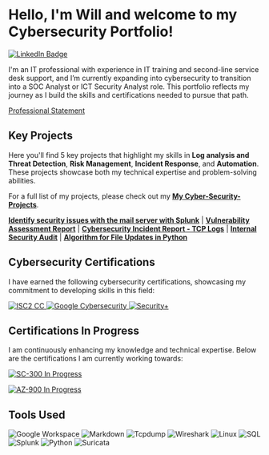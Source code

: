 # Hello, I'm Will and welcome to my Cybersecurity Portfolio!
<a href="https://www.linkedin.com/in/william-lievesley-29b517140/" target="_blank">
  <img src="https://img.shields.io/badge/LinkedIn-william--lievesley-blue?logo=linkedin&logoColor=white" alt="LinkedIn Badge">
</a>

I'm an IT professional with experience in IT training and second-line service desk support, and I’m currently expanding into cybersecurity to transition into a SOC Analyst or ICT Security Analyst role. This portfolio reflects my journey as I build the skills and certifications needed to pursue that path.

[Professional Statement](https://github.com/WilliamLievesley/Professional-Statement)

## Key Projects

Here you'll find 5 key projects that highlight my skills in **Log analysis and Threat Detection**, **Risk Management**, **Incident Response**, and **Automation**. These projects showcase both my technical expertise and problem-solving abilities.

For a full list of my projects, please check out my [**My Cyber-Security-Projects**](https://github.com/WilliamLievesley/My-Cyber-Security-Projects).



[**Identify security issues with the mail server with Splunk**](https://github.com/WilliamLievesley/My-Cyber-Security-Projects/blob/main/Project%20List/Identify%20security%20issues%20with%20the%20mail%20server%20with%20Splunk.md) | [**Vulnerability Assessment Report**](https://github.com/WilliamLievesley/My-Cyber-Security-Projects/blob/main/Project%20List/Vulnerability%20Assessment%20Report.md) | [**Cybersecurity Incident Report - TCP Logs**](https://github.com/WilliamLievesley/My-Cyber-Security-Projects/blob/main/Project%20List/Cybersecurity%20Incident%20Report%20-%20TCP%20Logs.md) | [**Internal Security Audit**](https://docs.google.com/document/d/17mvD6uI_ALyVAEerg-z403DCoWEoQdwIngj2r7klvWk/edit?tab=t.0) | [**Algorithm for File Updates in Python**](https://docs.google.com/document/d/1_l9Hv7JfENnIZhCScO86HKyqHrvQpzfDIk2mSM1Sz9M/edit?tab=t.0#heading=h.dooa9fyvnog2)




## Cybersecurity Certifications
I have earned the following cybersecurity certifications, showcasing my commitment to developing skills in this field:

<p align="left">
  <a href="https://acrobat.adobe.com/id/urn:aaid:sc:EU:289a5ca8-f7e7-4d80-8d79-414cb9f49559"> <img src="https://img.shields.io/badge/ISC2-Certified%20in%20Cybersecurity-blue?style=for-the-badge&logo=isc2" alt="ISC2 CC" /> </a> 
  <a href="https://www.coursera.org/account/accomplishments/specialization/certificate/MNCOUYZ25SR8"> <img src="https://img.shields.io/badge/Google-Cybersecurity-blue?style=for-the-badge&logo=google" alt="Google Cybersecurity" /> </a>
  <a href="https://www.credly.com/badges/348d9c65-6f8d-4bc8-bfbd-85720494ac7c/linked_in_profile"> 
    <img src="https://img.shields.io/badge/CompTIA-Security%2B-blue?style=for-the-badge&logo=comptia" alt="Security+" /> 
  </a> 
</p>



## Certifications In Progress
I am continuously enhancing my knowledge and technical expertise. Below are the certifications I am currently working towards:

<p align="left"> <a href="https://learn.microsoft.com/en-us/certifications/exams/sc-300/">
  <img src="https://img.shields.io/badge/Microsoft-SC--300%20(In%20Progress)-blue?style=for-the-badge&logo=microsoft" alt="SC-300 In Progress" /> </a>

  <a href="https://learn.microsoft.com/en-us/certifications/azure-fundamentals/"> <img src="https://img.shields.io/badge/Microsoft-AZ--900%20(In%20Progress)-grey?style=for-the-badge&logo=microsoft" alt="AZ-900 In Progress" />
</a>
</p>

## Tools Used

![Google Workspace](https://img.shields.io/badge/Google_Workspace-blue?style=flat&logo=google)
![Markdown](https://img.shields.io/badge/Markdown-blue?style=flat&logo=markdown)
![Tcpdump](https://img.shields.io/badge/Tcpdump-blue?style=flat&logo=tcpdump)
![Wireshark](https://img.shields.io/badge/Wireshark-blue?style=flat&logo=wireshark)
![Linux](https://img.shields.io/badge/Linux-333333?style=flat&logo=linux)
![SQL](https://img.shields.io/badge/SQL-00758f?style=flat&logo=sql)
![Splunk](https://img.shields.io/badge/Splunk-0072c6?style=flat&logo=splunk)
![Python](https://img.shields.io/badge/Python-3776AB?style=flat&logo=python)
![Suricata](https://img.shields.io/badge/Suricata-IDS%20Tool-blue)




